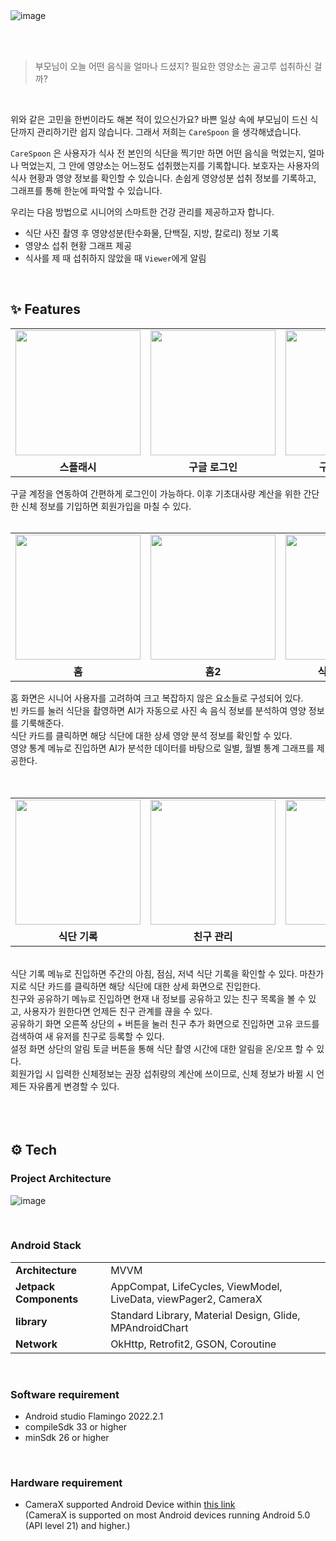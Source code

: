 <img alt="image" src="https://github.com/akimcse/akimcse/assets/63237214/4417ab2f-7ef3-4d0e-b551-1e0cc42efb62">

</br></br>

> 부모님이 오늘 어떤 음식을 얼마나 드셨지? 필요한 영양소는 골고루 섭취하신 걸까?
</br>

위와 같은 고민을 한번이라도 해본 적이 있으신가요? 바쁜 일상 속에 부모님이 드신 식단까지 관리하기란 쉽지 않습니다. 그래서 저희는 `CareSpoon` 을 생각해냈습니다.

`CareSpoon` 은 사용자가 식사 전 본인의 식단을 찍기만 하면 어떤 음식을 먹었는지, 얼마나 먹었는지, 그 안에 영양소는 어느정도 섭취했는지를 기록합니다. 보호자는 사용자의 식사 현황과 영양 정보를 확인할 수 있습니다. 손쉽게 영양성분 섭취 정보를 기록하고, 그래프를 통해 한눈에 파악할 수 있습니다.

우리는 다음 방법으로 시니어의 스마트한 건강 관리를 제공하고자 합니다.

- 식단 사진 촬영 후 영양성분(탄수화물, 단백질, 지방, 칼로리) 정보 기록
- 영양소 섭취 현황 그래프 제공
- 식사를 제 때 섭취하지 않았을 때 `Viewer`에게 알림

</br>

## ✨ Features
<table>
  <tr>
    <td><img width="200" src="https://github.com/CareSpoon/.github/assets/63237214/e480aa9b-7005-479a-aab8-c627c9a84d39"></td>
    <td><img width="200" src="https://github.com/CareSpoon/.github/assets/63237214/9348ca7c-5468-4df9-b909-8ee384163119"></td>
    <td><img width="200" src="https://github.com/CareSpoon/.github/assets/63237214/68dad12b-38b5-4d2b-b1a4-7961aba96642"></td>
    <td><img width="200" src="https://github.com/CareSpoon/.github/assets/63237214/10eb9c4e-4ae4-4877-a89a-8d5833630bfa"></td>
    <td><img width="200" src="https://github.com/CareSpoon/.github/assets/63237214/bad0f05c-de8f-44f7-9f60-2300bb3dcff6"></td>
  </tr>
  <tr>
    <td align="center"><b>스플래시</b></td>
    <td align="center"><b>구글 로그인</b></td>
    <td align="center"><b>구글 로그인 2</b></td>
    <td align="center"><b>회원 가입</b></td>
    <td align="center"><b>회원 가입 2</b></td>
  </tr>
</table>

구글 계정을 연동하여 간편하게 로그인이 가능하다. 이후 기초대사량 계산을 위한 간단한 신체 정보를 기입하면 회원가입을 마칠 수 있다.
</br></br>

<table>
  <tr>
    <td><img width="200" src="https://github.com/CareSpoon/.github/assets/63237214/3b07ff1b-5d21-4034-8ae3-20c6cb7a30d4"></td>
    <td><img width="200" src="https://github.com/CareSpoon/.github/assets/63237214/d39cc7c9-f871-4451-9d3c-0b4ad530ae71"></td>
    <td><img width="200" src="https://github.com/CareSpoon/.github/assets/63237214/defa901b-ffd0-4020-9544-9b795a8b1a22"></td>
    <td><img width="200" src="https://github.com/CareSpoon/.github/assets/63237214/42993e9e-378c-4ea9-9f47-6230369cb05e"></td>
    <td><img width="200" src="https://github.com/CareSpoon/.github/assets/63237214/779ad13c-c59c-49f2-b671-1c280a77aea4"></td>
  </tr>
  <tr>
    <td align="center"><b>홈</b></td>
    <td align="center"><b>홈2</b></td>
    <td align="center"><b>식단 세부 정보</b></td>
    <td align="center"><b>일별 통계</b></td>
    <td align="center"><b>월별 통계</b></td>
  </tr>
</table>

홈 화면은 시니어 사용자를 고려하여 크고 복잡하지 않은 요소들로 구성되어 있다. </br>
빈 카드를 눌러 식단을 촬영하면 AI가 자동으로 사진 속 음식 정보를 분석하여 영양 정보를 기룩해준다. </br>
식단 카드를 클릭하면 해당 식단에 대한 상세 영양 분석 정보를 확인할 수 있다. </br>
영양 통계 메뉴로 진입하면 AI가 분석한 데이터를 바탕으로 일별, 월별 통계 그래프를 제공한다.</br>
</br></br>

<table>
  <tr>
    <td><img width="200" src="https://github.com/CareSpoon/.github/assets/63237214/0ef43cb1-d04d-400d-b1e7-cd79233c7b60"></td>
    <td><img width="200" src="https://github.com/CareSpoon/.github/assets/63237214/c0924522-29e8-4597-b451-c00096429463"></td>
    <td><img width="200" src="https://github.com/CareSpoon/.github/assets/63237214/d7f8cd46-851d-4f59-8af6-704118116b1c"></td>
    <td><img width="200" src="https://github.com/CareSpoon/.github/assets/63237214/c4390e4f-9711-41da-b817-87a10d348377"></td>
    <td><img width="200" src="https://github.com/CareSpoon/.github/assets/63237214/f26beb15-477a-4f5e-a5b8-130d2e9b1573"></td>
  </tr>
  <tr>
    <td align="center"><b>식단 기록</b></td>
    <td align="center"><b>친구 관리</b></td>
    <td align="center"><b>친구 추가</b></td>
    <td align="center"><b>설정</b></td>
    <td align="center"><b>정보 변경</b></td>
  </tr>
</table>
 </br>
 식단 기록 메뉴로 진입하면 주간의 아침, 점심, 저녁 식단 기록을 확인할 수 있다. 마찬가지로 식단 카드를 클릭하면 해당 식단에 대한 상세 화면으로 진입한다. </br> 
친구와 공유하기 메뉴로 진입하면 현재 내 정보를 공유하고 있는 친구 목록을 볼 수 있고, 사용자가 원한다면 언제든 친구 관계를 끊을 수 있다. </br>
공유하기 화면 오른쪽 상단의 + 버튼을 눌러 친구 추가 화면으로 진입하면 고유 코드를 검색하여 새 유저를 친구로 등록할 수 있다.</br>
설정 화면 상단의 알림 토글 버튼을 통해 식단 촬영 시간에 대한 알림을 온/오프 할 수 있다. </br>
회원가입 시 입력한 신체정보는 권장 섭취량의 계산에 쓰이므로, 신체 정보가 바뀔 시 언제든 자유롭게 변경할 수 있다. </br>
</br></br>
</br>

## ⚙️ Tech

### Project Architecture
![image](https://github.com/CareSpoon/.github/assets/79795051/8a2c4354-07ce-49de-918e-b417a31bfa28)

</br>

### Android Stack
<table class="tg">
<tbody>
  <tr>
    <td><b>Architecture</b></td>
    <td>MVVM</td>
  </tr>
<tr>
    <td><b>Jetpack Components</b></td>
<td>AppCompat, LifeCycles, ViewModel, LiveData, viewPager2, CameraX</td>
</tr>
 <tr>
    <td><b>library</b></td>
<td>Standard Library, Material Design, Glide, MPAndroidChart</td>
</tr>
<tr>
    <td><b>Network</b></td>
<td>OkHttp, Retrofit2, GSON, Coroutine</td>
</tr>
</tbody>
</table>

</br>

### Software requirement
- Android studio Flamingo 2022.2.1
- compileSdk 33 or higher
- minSdk 26 or higher

</br>

### Hardware requirement
- CameraX supported Android Device within [this link](https://developer.android.com/training/camerax/devices)
</br> (CameraX is supported on most Android devices running Android 5.0 (API level 21) and higher.)


